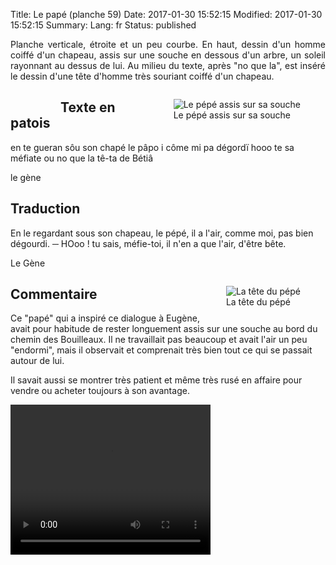 Title: Le papé (planche 59)
Date: 2017-01-30 15:52:15
Modified: 2017-01-30 15:52:15
Summary: 
Lang: fr
Status: published

<p style="text-align:justify;">Planche verticale, étroite et un peu courbe. En haut, dessin d'un homme coiffé d'un chapeau, assis  sur une souche en dessous d'un arbre, un soleil rayonnant au dessus de lui. Au milieu du texte, après "no que la", est inséré le dessin d'une tête d'homme très souriant coiffé d'un chapeau.
<figure class="image-block" style="float: right;">
  <img alt="Le pépé assis sur sa souche" src="{static}/images/planche_59_dessin_haut.png">
  <figcaption style="max-width: 315px">Le pépé assis sur sa souche</figcaption>
</figure>
</p>
<figure class="image-block" style="float: left;">
  <img alt="" src="{static}/images/planche_59-2.png">
  <figcaption style="max-width: 183px"></figcaption>
</figure>


## Texte en patois
en te gueran sôu son chapé le pâpo i côme mi pa dégordï    hooo te sa méfiate ou no que la  tê-ta de Bétiâ

le gène

## Traduction
En le regardant sous son chapeau, le pépé, il a l'air, comme moi, pas bien dégourdi.
─  HOoo ! tu sais, méfie-toi, il n'en a que l'air, d'être bête.

Le Gène
<figure class="image-block" style="float: right;">
  <img alt="La tête du pépé" src="{static}/images/planche_59_dessin_bas.png">
  <figcaption style="max-width: 350px">La tête du pépé</figcaption>
</figure>


## Commentaire
Ce "papé" qui a inspiré ce dialogue à Eugène, avait pour habitude de rester longuement assis sur une souche au bord du chemin des Bouilleaux. Il ne travaillait pas beaucoup et avait l'air un peu "endormi", mais il observait et comprenait très bien tout ce qui se passait autour de lui.

Il savait aussi se montrer très patient et même très rusé en affaire pour vendre ou acheter toujours à son avantage.




<video width="320" height="240" controls>
  <source src="https://d1njpgd0ygatdn.cloudfront.net/video_59.mp4" type="video/mp4">
</video>
